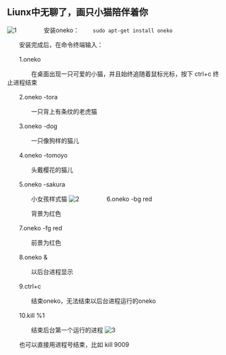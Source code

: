 ## Liunx中无聊了，画只小猫陪伴着你
![1](https://img2020.cnblogs.com/blog/2034475/202006/2034475-20200609155416163-752228524.png)
　　
　　安装oneko：
　　`sudo apt-get install oneko`

　　安装完成后，在命令终端输入：

　　1.oneko

　　　　在桌面出现一只可爱的小猫，并且始终追随着鼠标光标，按下 ctrl+c 终止进程结束

　　2.oneko -tora

　　　　一只背上有条纹的老虎猫

　　3.oneko -dog

　　　　一只像狗样的猫儿

　　4.oneko -tomoyo

　　　　头戴樱花的猫儿

　　5.oneko -sakura

　　　　小女孩样式猫
![2](https://img2020.cnblogs.com/blog/2034475/202006/2034475-20200609162227188-1109584461.png)
　　
　　6.oneko -bg red

　　　　背景为红色

　　7.oneko -fg red　

　　　　前景为红色　

　　8.oneko &

　　　　以后台进程显示

　　9.ctrl+c

　　　　结束oneko，无法结束以后台进程运行的oneko

　　10.kill %1

　　　　结束后台第一个运行的进程
![3](https://img2020.cnblogs.com/blog/2034475/202006/2034475-20200609162411192-427960761.png)

　　也可以直接用进程号结束，比如 kill 9009
